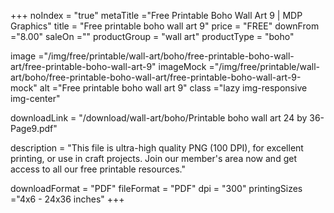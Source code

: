 +++
noIndex = "true"
metaTitle ="Free Printable Boho Wall Art 9 | MDP Graphics"
title = "Free printable boho wall art 9"
price = "FREE"
downFrom ="8.00"
saleOn =""
productGroup = "wall art"
productType = "boho"

image ="/img/free/printable/wall-art/boho/free-printable-boho-wall-art/free-printable-boho-wall-art-9"
imageMock ="/img/free/printable/wall-art/boho/free-printable-boho-wall-art/free-printable-boho-wall-art-9-mock"
alt ="Free printable boho wall art 9"
class ="lazy img-responsive img-center"

downloadLink = "/download/wall-art/boho/Printable boho wall art 24 by 36-Page9.pdf"

description = "This file is ultra-high quality PNG (100 DPI), for excellent printing, or use in craft projects. Join our member's area now and get access to all our free printable resources."

downloadFormat = "PDF"
fileFormat = "PDF"
dpi = "300"
printingSizes ="4x6 - 24x36 inches"
+++


